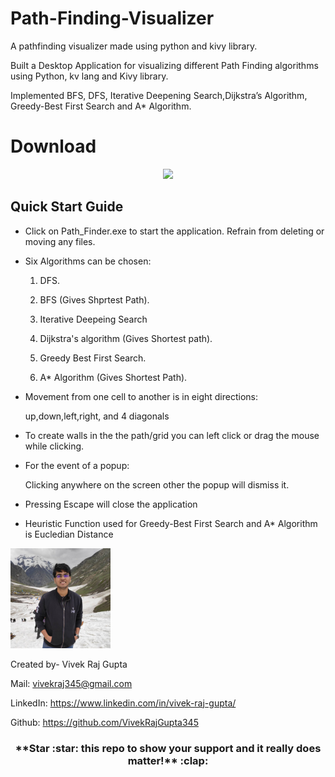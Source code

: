 # Path-Finding-Visualizer
A pathfinding visualizer made using python and kivy library. 

Built a Desktop Application for visualizing different Path Finding algorithms using Python, kv lang and Kivy library.

Implemented BFS, DFS, Iterative Deepening Search,Dijkstra’s Algorithm, Greedy-Best First Search and A* Algorithm.

# Download

<p align="center"><a href="https://drive.google.com/drive/folders/16dmCk5kYy-zJ4xGf-nLcSl73oV1msO8s?usp=sharing"><img src="https://github.com/mukul500/AnimeXStream/blob/dev/meta/android/download.png"></a></p> 

## Quick Start Guide
* Click on Path_Finder.exe to start the application.
Refrain from deleting or moving any files.
* Six Algorithms can be chosen:

   1) DFS.
   
   2) BFS (Gives Shprtest Path).
   
   3) Iterative Deepeing Search
   
   4) Dijkstra's algorithm (Gives Shortest path).
   
   5) Greedy Best First Search.
   
   6) A* Algorithm (Gives Shortest Path).
   
* Movement from one cell to another is in eight directions:

  up,down,left,right, and 4 diagonals

* To create walls in the the path/grid you can left click or drag the mouse while clicking.
* For the event of a popup:

  Clicking anywhere on the screen other the popup will dismiss it.
* Pressing Escape will close the application
* Heuristic Function used for Greedy-Best First Search and A* Algorithm is Eucledian Distance


<p align="left"><img src="/my_image.jpg" width=160></p>

Created by- Vivek Raj Gupta

Mail: vivekraj345@gmail.com

LinkedIn: https://www.linkedin.com/in/vivek-raj-gupta/

Github: https://github.com/VivekRajGupta345

<h3 align="center">**Star :star:  this repo to show your support and it really does matter!** :clap:</h4>
